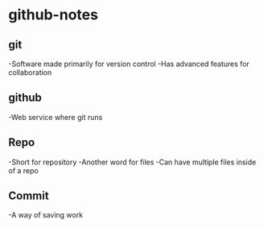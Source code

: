 # github-notes
## git
-Software made primarily for version control
-Has advanced features for collaboration
## github
-Web service where git runs
## Repo
-Short for repository
-Another word for files
-Can have multiple files inside of a repo
## Commit
-A way of saving work 
